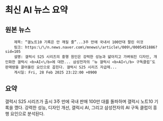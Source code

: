 # 최신 AI 뉴스 요약

## 원본 뉴스
		제목: “갤노트10 기록은 안 깨질 줄”...3주 만에 국내서 100만대 팔린 이것
		링크: https:\/\/n.news.naver.com\/mnews\/article\/009\/0005451886?sid=105
		설명: 갤럭시 S25 시리즈의 흥행 원인은 강력한 성능과 얇아지고 가벼워진 디자인, 개인화한 갤럭시 <b>AI<\/b>에 대한... 삼성전자의 ‘뉴 갤럭시 <b>AI<\/b> 구독클럽’도 판매량을 끌어올린 요인으로 꼽힌다. 갤럭시 S25 시리즈 자급제... 
		게시일: Fri, 28 Feb 2025 23:22:00 +0900


## 요약
갤럭시 S25 시리즈가 출시 3주 만에 국내 판매 100만 대를 돌파하며 갤럭시 노트10 기록을 깼다. 강력한 성능, 디자인 개선, 갤럭시 AI, 그리고 삼성전자의 AI 구독 클럽이 흥행 요인으로 분석된다.
